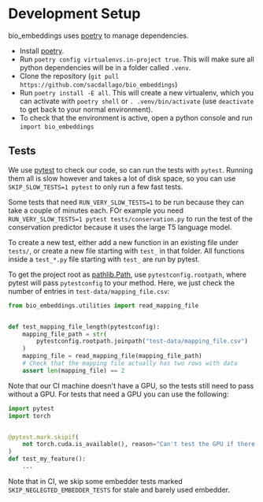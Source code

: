 # Development Setup

bio_embeddings uses [poetry](https://github.com/python-poetry/poetry) to manage dependencies.

* Install [poetry](https://github.com/python-poetry/poetry#installation).
* Run `poetry config virtualenvs.in-project true`. This will make sure all python dependencies will be in a folder called `.venv`.
* Clone the repository (`git pull https://github.com/sacdallago/bio_embeddings`)
* Run `poetry install -E all`. This will create a new virtualenv, which you can activate with `poetry shell` or `. .venv/bin/activate` (use `deactivate` to get back to your normal environment).
* To check that the environment is active, open a python console and run `import bio_embeddings`

## Tests

We use [pytest](https://docs.pytest.org/) to check our code, so can run the tests with `pytest`. Running them all is slow however and takes a lot of disk space, so you can use `SKIP_SLOW_TESTS=1 pytest` to only run a few fast tests.

Some tests that need `RUN_VERY_SLOW_TESTS=1` to be run because they can take a couple of minutes each. FOr example you need `RUN_VERY_SLOW_TESTS=1 pytest tests/conservation.py` to run the test of the conservation predictor because it uses the large T5 language model.

To create a new test, either add a new function in an existing file under `tests/`, or create a new file starting with `test_` in that folder. All functions inside a `test_*.py` file starting with `test_` are run by pytest.

To get the project root as [pathlib.Path](https://docs.python.org/3/library/pathlib.html#basic-use), use `pytestconfig.rootpath`, where pytest will pass `pytestconfig` to your method. Here, we just check the number of entries in `test-data/mapping_file.csv`:

```python
from bio_embeddings.utilities import read_mapping_file


def test_mapping_file_length(pytestconfig):
    mapping_file_path = str(
        pytestconfig.rootpath.joinpath("test-data/mapping_file.csv")
    )
    mapping_file = read_mapping_file(mapping_file_path)
    # Check that the mapping file actually has two rows with data
    assert len(mapping_file) == 2
```

Note that our CI machine doesn't have a GPU, so the tests still need to pass without a GPU. For tests that need a GPU you can use the following:

```python
import pytest
import torch


@pytest.mark.skipif(
    not torch.cuda.is_available(), reason="Can't test the GPU if there isn't any"
)
def test_my_feature():
    ...
```

Note that in CI, we skip some embedder tests marked `SKIP_NEGLEGTED_EMBEDDER_TESTS` for stale and barely used embedder.
